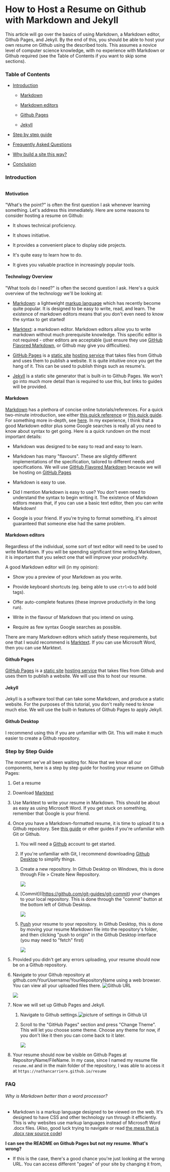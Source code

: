 # How to Host a Resume on Github with Markdown and Jekyll

This article will go over the basics of using Markdown, a Markdown editor, Github Pages, and Jekyll. By the end of this, you should be able to host your own resume on Github using the described tools. This assumes a novice level of computer science knowledge, with no experience with Markdown or Github required (see the Table of Contents if you want to skip some sections). 

### Table of Contents

- [Introduction](Introduction)
  
  - [Markdown](#Markdown)
  
  - [Markdown editors](#markdown-editors)
  
  - [Github Pages]()
  
  - [Jekyll]()

- [Step by step guide]()

- [Frequently Asked Questions](#FAQ)

- [Why build a site this way?]()

- [Conclusion]()

### 

### Introduction

###### 

#### Motivation

"What's the point?" is often the first question I ask whenever learning something. Let's address this immediately. Here are some reasons to consider hosting a resume on Github:

- It shows technical proficiency.

- It shows initiative.

- It provides a convenient place to display side projects.

- It's quite easy to learn how to do.

- It gives you valuable practice in increasingly popular tools.

#### Technology Overview

"What tools do I need?" is often the second question I ask. Here's a quick overview of the technology we'll be looking at:

- [Markdown](https://en.wikipedia.org/wiki/Markdown): a lightweight [markup language](https://en.wikipedia.org/wiki/Markup_language) which has recently become quite popular. It is designed to be easy to write, read, and learn. The existence of markdown editors means that you don't even need to know the syntax to get started!

- [Marktext](https://github.com/marktext/marktext/blob/develop/README.md): a markdown editor. Markdown editors allow you to write markdown without much prerequisite knowledge. This specific editor is not required - other editors are acceptable (just ensure they use [GitHub Flavored Markdown](https://github.github.com/gfm/), or Github may give you difficulties).

- [GitHub Pages](https://docs.github.com/en/free-pro-team@latest/github/working-with-github-pages/about-github-pages) is a [static site](https://en.wikipedia.org/wiki/Static_web_page) [hosting service](https://en.wikipedia.org/wiki/Web_hosting_service) that takes files from Github and uses them to publish a website. It is quite intuitive once you get the hang of it. This can be used to publish things such as resume's. 

- [Jekyll](https://en.wikipedia.org/wiki/Jekyll_(software)) is a static site generator that is built-in to Github Pages. We won't go into much more detail than is required to use this, but links to guides will be provided.

#### Markdown

[Markdown](https://en.wikipedia.org/wiki/Markdown) has a plethora of concise online tutorials/references. For a quick two-minute introduction, see either [this quick reference](https://wordpress.com/support/markdown-quick-reference/) or [this quick guide](https://guides.github.com/features/mastering-markdown/). For something more in-depth, see [here](https://www.markdowntutorial.com/). In my experience, I think that a good Markdown editor plus some Google searches is really all you need to know about syntax to get going. Here is a quick rundown on the most important details:

- Markdown was designed to be easy to read and easy to learn.

- Markdown has many "flavours". These are slightly different implementations of the specification, tailored to different needs and specifications. We will use [GitHub Flavored Markdown](https://github.github.com/gfm/) because we will be hosting on [GitHub Pages](https://docs.github.com/en/free-pro-team@latest/github/working-with-github-pages/about-github-pages)

- Markdown is easy to use. 

- Did I mention Markdown is easy to use? You don't even need to understand the syntax to begin writing it. The existence of Markdown editors means that, if you can use a basic text editor, then you can write Markdown!

- Google is your friend. If you're trying to format something, it's almost guaranteed that someone else had the same problem. 

#### Markdown editors

Regardless of the individual, some sort of text editor will need to be used to write Markdown. If you will be spending significant time writing Markdown, it is important that you select one that will improve your productivity. 

A good Markdown editor will (in my opinion):

- Show you a preview of your Markdown as you write.

- Provide keyboard shortcuts (eg. being able to use `ctrl+b` to add bold tags).

- Offer auto-complete features (these improve productivity in the long run).

- Write in the flavour of Markdown that you intend on using.

- Require as few syntax Google searches as possible.

There are many Markdown editors which satisfy these requirements, but one that I would recommend is [Marktext](https://github.com/marktext/marktext/blob/develop/README.md). If you can use Microsoft Word, then you can use Marktext.

#### Github Pages

[GitHub Pages](https://docs.github.com/en/free-pro-team@latest/github/working-with-github-pages/about-github-pages) is a [static site](https://en.wikipedia.org/wiki/Static_web_page) [hosting service](https://en.wikipedia.org/wiki/Web_hosting_service) that takes files from Github and uses them to publish a website. We will use this to host our resume.

#### Jekyll

Jekyll is a software tool that can take some Markdown, and produce a static website. For the purposes of this tutorial, you don't really need to know much else. We will use the built-in features of Github Pages to apply Jekyll.

#### Github Desktop

I recommend using this if you are unfamiliar with Git. This will make it much easier to create a Github repository. 

### Step by Step Guide

The moment we've all been waiting for. Now that we know all our components, here is a step by step guide for hosting your resume on Github Pages:

1. Get a resume

2. Download [Marktext](https://github.com/marktext/marktext/blob/develop/README.md)

3. Use Marktext to write your resume in Markdown. This should be about as easy as using Microsoft Word. If you get stuck on something, remember that Google is your friend. 

4. Once you have a Markdown-formatted resume, it is time to upload it to a Github repository. See [this guide](https://readwrite.com/2013/09/30/understanding-github-a-journey-for-beginners-part-1/) or other guides if you're unfamiliar with Git or Github. 
   
   1. You will need a [Github](https://github.com/) account to get started.
   
   2. If you're unfamiliar with Git, I recommend downloading [Github Desktop](https://desktop.github.com/) to simplify things.
   
   3. Create a new repository. In Github Desktop on Windows, this is done through File > Create New Repository. 
      
      ![](C:\Users\Nathan\Desktop\COMP%203040\Pictures\New%20Repository.png)
   
   4. [Commit]((https://github.com/git-guides/git-commit) your changes to your local repository. This is done through the "commit" button at the bottom left of Github Desktop. 
      
      ![](C:\Users\Nathan\Desktop\COMP%203040\Pictures\Committing.png)
   
   5. [Push]((https://www.atlassian.com/git/tutorials/syncing/git-push#:~:text=The%20git%20push%20command%20is,exports%20commits%20to%20remote%20branches.)) your resume to your repository. In Github Desktop, this is done by moving your resume Markdown file into the repository's folder, and then clicking "push to origin" in the Github Desktop interface (you may need to "fetch" first)
      
      ![](C:\Users\Nathan\Desktop\COMP%203040\Pictures\Pushing.png)

5. Provided you didn't get any errors uploading, your resume should now be on a Github repository. 

6. Navigate to your Github repository at github.com/YourUsername/YourRepositoryName using a web browser. You can view all your uploaded files there. ![Github URL](C:\Users\Nathan\Desktop\COMP%203040\Pictures\Github%20URL.png)
   
   ![](C:\Users\Nathan\Desktop\COMP%203040\Pictures\Github%20Files.png)

7. Now we will set up Github Pages and Jekyll. 
   
   1. Navigate to Github settings.![picture of settings in Github UI](Pictures/Settings%20on%20Github.png)
   
   2. Scroll to the "GitHub Pages" section and press "Change Theme". This will let you choose some theme. Choose any theme for now, if you don't like it then you can come back to it later. 
      
      ![](C:\Users\Nathan\Desktop\COMP%203040\Pictures\change%20theme.png)

8. Your resume should now be visible on Github Pages at RepositoryName/FileName. In my case, since I named my resume file `resume.md` and in the main folder of the repository, I was able to access it at `https://nathancarriere.github.io/resume`

### FAQ

###### Why is Markdown better than a word processor?

- Markdown is a markup language designed to be viewed on the web. It's designed to have CSS and other technology run through it efficiently. This is why websites use markup languages instead of Microsoft Word .docx files. (Also, good luck trying to navigate or read [the mess that is .docx raw source code](https://www.toptal.com/xml/an-informal-introduction-to-docx))

**I can see the README on Github Pages but not my resume. What's wrong?**

- If this is the case, there's a good chance you're just looking at the wrong URL. You can access different "pages" of your site by changing it from, 
